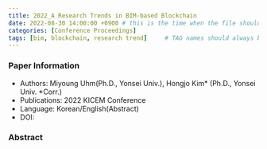 ```yaml
---
title: 2022_A Research Trends in BIM-based Blockchain
date: 2022-08-30 14:00:00 +0900 # this is the time when the file should be shown to public
categories: [Conference Proceedings]
tags: [bim, blockchain, research trend]     # TAG names should always be lowercase
---
```


### Paper Information
- Authors: Miyoung Uhm(Ph.D., Yonsei Univ.), Hongjo Kim* (Ph.D., Yonsei Univ. *Corr.)
- Publications:
2022 KICEM Conference
- Language: 
Korean/English(Abstract)
- DOI:

### Abstract
